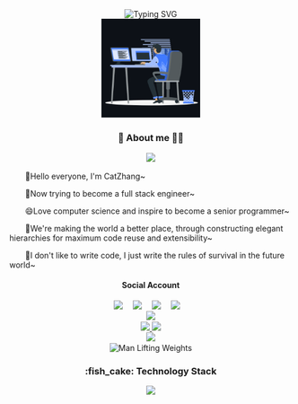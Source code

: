 <!--
**CrazyCatZhang/CrazyCatZhang** is a ✨ _special_ ✨ repository because its `README.md` (this file) appears on your GitHub profile.

Here are some ideas to get you started:

- 🔭 I’m currently working on ...
- 🌱 I’m currently learning ...
- 👯 I’m looking to collaborate on ...
- 🤔 I’m looking for help with ...
- 💬 Ask me about ...
- 📫 How to reach me: ...
- 😄 Pronouns: ...
- ⚡ Fun fact: ...
-->

<div align="center">
  <div align="center">
      <img src="https://readme-typing-svg.demolab.com?font=Fira+Code&pause=1000&width=435&lines=console.log(%22Hello%2C%20World%22);Hello I'm CatZhang!&center=true&size=27" alt="Typing SVG" />
  </div>

  <img width="35%" src="animation.gif" />       
</div>

<h3 align="center"> 🤔 About me 👨‍💻 </h3>
<div align="center">
  <img src="https://user-images.githubusercontent.com/73097560/115834477-dbab4500-a447-11eb-908a-139a6edaec5c.gif"> 
</div>
<p>&emsp;&emsp;🌱Hello everyone, I'm CatZhang~</p>
<p>&emsp;&emsp;💯Now trying to become a full stack engineer~</p>
<p>&emsp;&emsp;😄Love computer science and inspire to become a senior programmer~</p>
<p>&emsp;&emsp;👯We're making the world a better place, through constructing elegant hierarchies for maximum code reuse and extensibility~</p>
<p>&emsp;&emsp;🌝I don't like to write code, I just write the rules of survival in the future world~</p>

<div align="center">
   <h4>Social Account</h4>
   <a href="https://twitter.com/CrazyCatZhang/"><img src="https://img.shields.io/badge/Twitter-blue" /></a>&emsp;
   <a href="https://www.youtube.com/channel/UCnObkaz4PSffWw9V2iYpRMQ"><img src="https://img.shields.io/badge/YouTube-c32136" /></a>&emsp;
   <a href="https://www.zhihu.com/people/zhang-tao-49-74"><img src="https://img.shields.io/badge/Zhihu-blue" /></a>&emsp;
   <a href="https://www.facebook.com/profile.php?id=100079099283260"><img src="https://img.shields.io/badge/Facebook-blue" /></a>&emsp;
</div>
  
<div align="center">
  <img src="https://user-images.githubusercontent.com/73097560/115834477-dbab4500-a447-11eb-908a-139a6edaec5c.gif"> 
</div>

<div align="center">
  <a href="https://github.com/CrazyCatZhang">
    <img src="https://github-readme-stats.vercel.app/api?username=CrazyCatZhang&show_icons=true&theme=github_dark&hide_border=true" />
    <img src="https://github-readme-streak-stats.herokuapp.com/?user=CrazyCatZhang&theme=github-dark-blue&hide_border=true" />
  </a>
</div>

<div align="center">
  <img src="https://user-images.githubusercontent.com/73097560/115834477-dbab4500-a447-11eb-908a-139a6edaec5c.gif"> 
</div>

<div align="center">
  <img src="https://cdn.jsdelivr.net/gh/sun0225SUN/sun0225SUN/assets/images/man.png" alt="Man Lifting Weights" width="250" height="250" /> 
  
  <h3>:fish_cake: Technology Stack</h3>
  
  <img src="https://skillicons.dev/icons?i=java,cpp,html,css,js,ts,bootstrap,jquery,nodejs,mongodb,mysql,git,webpack,react,vue" /><br>
</div>
